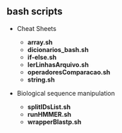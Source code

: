 ## bash scripts

- Cheat Sheets
  - __array.sh__
  - __dicionarios_bash.sh__
  - __if-else.sh__
  - __lerLinhasArquivo.sh__
  - __operadoresComparacao.sh__
  - __string.sh__

- Biological sequence manipulation
  - __splitIDsList.sh__
  - __runHMMER.sh__
  - __wrapperBlastp.sh__
